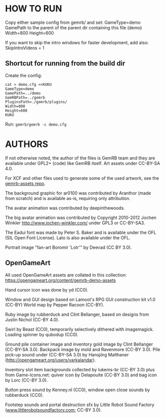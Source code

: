 # HOW TO RUN

Copy either sample config from gemrb/ and set:
GameType=demo
GamePath to the parent of the parent dir containing this file (demo)
Width=800
Height=600

If you want to skip the intro windows for faster development, add also:
SkipIntroVideos = 1

## Shortcut for running from the build dir

Create the config:
```
cat > demo.cfg <<KUKU
GameType=demo
GamePath=../demo
GemRBPath=../gemrb
PluginsPath=./gemrb/plugins/
Width=800
Height=600
KUKU
```

Run: `gemrb/gemrb -c demo.cfg`

# AUTHORS

If not otherwise noted, the author of the files is GemRB team and they are
available under GPL2+ (code) like GemRB itself. Art assets under CC-BY-SA 4.0.

For XCF and other files used to generate some of the used artwork, see the
[gemrb-assets repo](https://github.com/gemrb/gemrb-assets).

The background graphic for ar0100 was contributed by Aranthor (made from
scratch) and is available as-is, requiring only attribution.

The avatar animation was contributed by deepinthewoods.

The big avatar animation was contributed by Copyright 2010-2012 Jochen
Winkler <http://www.jochen-winkler.com/> under GPL3 or CC-BY-SA3.

The Eadui font was made by Peter S. Baker and is available under the OFL (SIL
Open Font License). Lato is also available under the OFL.

Portrait image "fan-art Boromir 'Lotr'" by Deevad (CC BY 3.0).

## OpenGameArt

All used OpenGameArt assets are collated in this collection:
https://opengameart.org/content/gemrb-demo-assets

Hand cursor icon was done by yd (CC0).

Window and GUI design based on Lamoot's RPG GUI construction kit v1.0 (CC-BY)
World map by Pepper Racoon (CC-BY).

Ruby image by rubberduck and Clint Bellanger, based on designs from Justin Nichol (CC-BY 4.0).

Swirl by Beast (CC0), temporarily selectively dithered with imagemagick.
Loading spinner by qubodup (CC0).

Ground pile container image and inventory gold image by Clint Bellanger (CC-BY-SA 3.0).
Backpack image by mold and Ravenmore (CC-BY 3.0). Pile pick-up sound under
(CC-BY-SA 3.0) by Hansjörg Malthaner (http://opengameart.org/users/varkalandar).

Inventory slot item backgrounds collected by lukems-br (CC-BY 3.0) plus
from Game-Icons.net: quiver icon by Delapouite (CC-BY 3.0) and bag icon by Lorc (CC-BY 3.0).

Button press sound by Kenney.nl (CC0), window open close sounds by rubberduck (CC0).

Footstep sounds and portal destruction sfx by Little Robot Sound Factory
(www.littlerobotsoundfactory.com; CC-BY 3.0).
